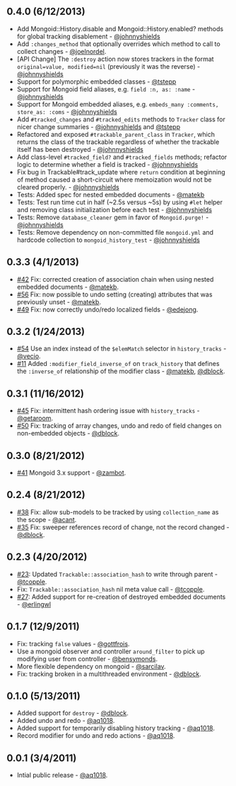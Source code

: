 0.4.0 (6/12/2013)
-----------------

* Add Mongoid::History.disable and Mongoid::History.enabled? methods for global tracking disablement - [@johnnyshields](https://github.com/johnnyshields)
* Add `:changes_method` that optionally overrides which method to call to collect changes - [@joelnordel](https://github.com/joelnordell).
* [API Change] The `:destroy` action now stores trackers in the format `original=value, modified=nil` (previously it was the reverse) - [@johnnyshields](https://github.com/johnnyshields)
* Support for polymorphic embedded classes - [@tstepp](https://github.com/tstepp)
* Support for Mongoid field aliases, e.g. `field :n, as: :name` - [@johnnyshields](https://github.com/johnnyshields)
* Support for Mongoid embedded aliases, e.g. `embeds_many :comments, store_as: :coms` - [@johnnyshields](https://github.com/johnnyshields)
* Add `#tracked_changes` and `#tracked_edits` methods to `Tracker` class for nicer change summaries - [@johnnyshields](https://github.com/johnnyshields) and [@tstepp](https://github.com/tstepp)
* Refactored and exposed `#trackable_parent_class` in `Tracker`, which returns the class of the trackable regardless of whether the trackable itself has been destroyed - [@johnnyshields](https://github.com/johnnyshields)
* Add class-level `#tracked_field?` and `#tracked_fields` methods; refactor logic to determine whether a field is tracked - [@johnnyshields](https://github.com/johnnyshields)
* Fix bug in Trackable#track_update where `return` condition at beginning of method caused a short-circuit where memoization would not be cleared properly. - [@johnnyshields](https://github.com/johnnyshields)
* Tests: Added spec for nested embedded documents - [@matekb](https://github.com/matekb)
* Tests: Test run time cut in half (~2.5s versus ~5s) by using `#let` helper and removing class initialization before each test - [@johnnyshields](https://github.com/johnnyshields)
* Tests: Remove `database_cleaner` gem in favor of `Mongoid.purge!` - [@johnnyshields](https://github.com/johnnyshields)
* Tests: Remove dependency on non-committed file `mongoid.yml` and hardcode collection to `mongoid_history_test` - [@johnnyshields](https://github.com/johnnyshields)

0.3.3 (4/1/2013)
----------------

* [#42](https://github.com/aq1018/mongoid-history/issues/42) Fix: corrected creation of association chain when using nested embedded documents - [@matekb](https://github.com/matekb).
* [#56](https://github.com/aq1018/mongoid-history/issues/56) Fix: now possible to undo setting (creating) attributes that was previously unset - [@matekb](https://github.com/matekb).
* [#49](https://github.com/aq1018/mongoid-history/issues/49) Fix: now correctly undo/redo localized fields - [@edejong](https://github.com/edejong).


0.3.2 (1/24/2013)
-----------------

* [#54](https://github.com/aq1018/mongoid-history/pull/54) Use an index instead of the `$elemMatch` selector in `history_tracks` - [@vecio](https://github.com/vecio).
* [#11](https://github.com/aq1018/mongoid-history/issues/11) Added `:modifier_field_inverse_of` on `track_history` that defines the `:inverse_of` relationship of the modifier class - [@matekb](https://github.com/matekb), [@dblock](https://github.com/dblock).

0.3.1 (11/16/2012)
------------------

* [#45](https://github.com/aq1018/mongoid-history/pull/45) Fix: intermittent hash ordering issue with `history_tracks` - [@getaroom](https://github.com/getaroom).
* [#50](https://github.com/aq1018/mongoid-history/pull/50) Fix: tracking of array changes, undo and redo of field changes on non-embedded objects - [@dblock](https://github.com/dblock).

0.3.0 (8/21/2012)
-----------------

* [#41](https://github.com/aq1018/mongoid-history/pull/41) Mongoid 3.x support - [@zambot](https://github.com/zambot).

0.2.4 (8/21/2012)
-----------------

* [#38](https://github.com/aq1018/mongoid-history/pull/38) Fix: allow sub-models to be tracked by using `collection_name` as the scope - [@acant](https://github.com/acant).
* [#35](https://github.com/aq1018/mongoid-history/pull/35) Fix: sweeper references record of change, not the record changed - [@dblock](https://github.com/dblock).

0.2.3 (4/20/2012)
-----------------

* [#23](https://github.com/aq1018/mongoid-history/pull/34): Updated `Trackable::association_hash` to write through parent - [@tcopple](https://github.com/tcopple).
* Fix: `Trackable::association_hash` nil meta value call - [@tcopple](https://github.com/tcopple).
* [#27](https://github.com/aq1018/mongoid-history/pull/27): Added support for re-creation of destroyed embedded documents - [@erlingwl](https://github.com/erlingwl)

0.1.7 (12/9/2011)
-----------------

* Fix: tracking `false` values - [@gottfrois](https://github.com/gottfrois).
* Use a mongoid observer and controller `around_filter` to pick up modifying user from controller - [@bensymonds](https://github.com/bensymonds).
* More flexible dependency on mongoid - [@sarcilav](https://github.com/sarcilav).
* Fix: tracking broken in a multithreaded environment - [@dblock](https://github.com/dblock).

0.1.0 (5/13/2011)
-----------------

* Added support for `destroy` - [@dblock](https://github.com/dblock).
* Added undo and redo - [@aq1018](https://github.com/aq1018).
* Added support for temporarily disabling history tracking - [@aq1018](https://github.com/aq1018).
* Record modifier for undo and redo actions - [@aq1018](https://github.com/aq1018).

0.0.1 (3/4/2011)
----------------

* Intial public release - [@aq1018](https://github.com/aq1018).

